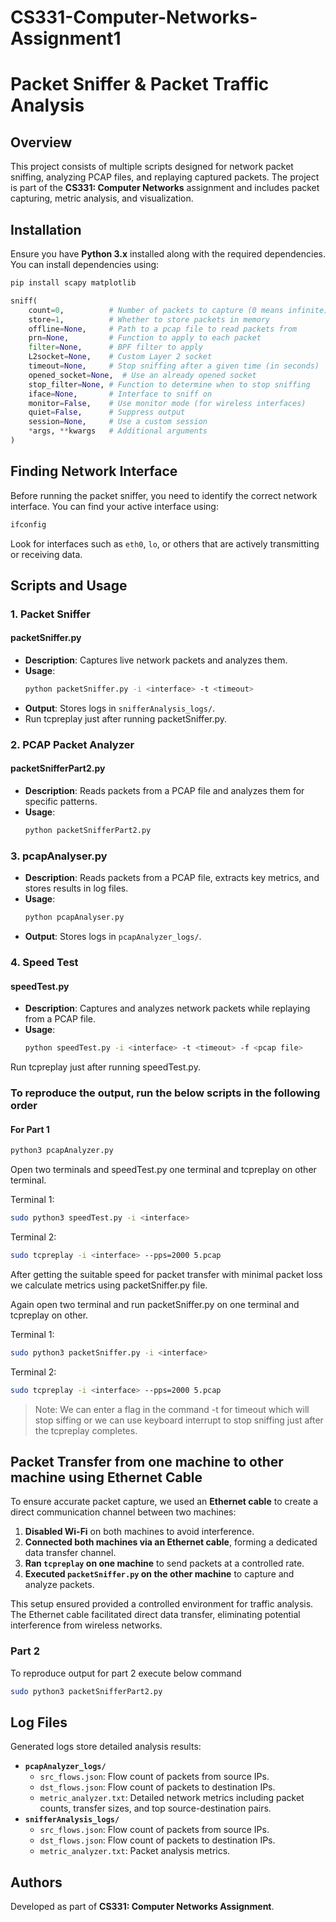 # CS331-Computer-Networks-Assignment1
# Packet Sniffer & Packet Traffic Analysis

## Overview

This project consists of multiple scripts designed for network packet sniffing, analyzing PCAP files, and replaying captured packets. The project is part of the **CS331: Computer Networks** assignment and includes packet capturing, metric analysis, and visualization.

## Installation

Ensure you have **Python 3.x** installed along with the required dependencies. You can install dependencies using:

```bash
pip install scapy matplotlib
```
```python
sniff(
    count=0,          # Number of packets to capture (0 means infinite)
    store=1,          # Whether to store packets in memory
    offline=None,     # Path to a pcap file to read packets from
    prn=None,         # Function to apply to each packet
    filter=None,      # BPF filter to apply
    L2socket=None,    # Custom Layer 2 socket
    timeout=None,     # Stop sniffing after a given time (in seconds)
    opened_socket=None,  # Use an already opened socket
    stop_filter=None, # Function to determine when to stop sniffing
    iface=None,       # Interface to sniff on
    monitor=False,    # Use monitor mode (for wireless interfaces)
    quiet=False,      # Suppress output
    session=None,     # Use a custom session
    *args, **kwargs   # Additional arguments
)
```

## Finding Network Interface

Before running the packet sniffer, you need to identify the correct network interface. You can find your active interface using:

```bash
ifconfig
```

Look for interfaces such as `eth0`, `lo`, or others that are actively transmitting or receiving data.

## Scripts and Usage

### 1. Packet Sniffer

#### **packetSniffer.py**

- **Description**: Captures live network packets and analyzes them.
- **Usage**:
  ```bash
  python packetSniffer.py -i <interface> -t <timeout>
  ```
- **Output**: Stores logs in `snifferAnalysis_logs/`.
- Run tcpreplay just after running packetSniffer.py. 

### 2. PCAP Packet Analyzer

#### **packetSnifferPart2.py**

- **Description**: Reads packets from a PCAP file and analyzes them for specific patterns.
- **Usage**:
  ```bash
  python packetSnifferPart2.py
  ```

### 3. **pcapAnalyser.py**

- **Description**: Reads packets from a PCAP file, extracts key metrics, and stores results in log files.
- **Usage**:
  ```bash
  python pcapAnalyser.py
  ```
- **Output**: Stores logs in `pcapAnalyzer_logs/`.

### 4. Speed Test

#### **speedTest.py**

- **Description**: Captures and analyzes network packets while replaying from a PCAP file.
- **Usage**:
  ```bash
  python speedTest.py -i <interface> -t <timeout> -f <pcap file>
  ```
Run tcpreplay just after running speedTest.py.

### To reproduce the output, run the below scripts in the following order
#### For Part 1
```bash
python3 pcapAnalyzer.py
```
Open two terminals and speedTest.py one terminal and tcpreplay on other terminal.

Terminal 1:
```bash
sudo python3 speedTest.py -i <interface>
```
Terminal 2:
```bash
sudo tcpreplay -i <interface> --pps=2000 5.pcap
```
After getting the suitable speed for packet transfer with minimal packet loss we calculate metrics using packetSniffer.py file.

Again open two terminal and run packetSniffer.py on one terminal and tcpreplay on other.

Terminal 1:
```bash
sudo python3 packetSniffer.py -i <interface>
```
Terminal 2:
```bash
sudo tcpreplay -i <interface> --pps=2000 5.pcap
```
> Note: We can enter a flag in the command -t for timeout which will stop siffing or we can use keyboard interrupt to stop sniffing just after the tcpreplay completes.

## Packet Transfer from one machine to other machine using Ethernet Cable

To ensure accurate packet capture, we used an **Ethernet cable** to create a direct communication channel between two machines:

1. **Disabled Wi-Fi** on both machines to avoid interference.
2. **Connected both machines via an Ethernet cable**, forming a dedicated data transfer channel.
3. **Ran `tcpreplay` on one machine** to send packets at a controlled rate.
4. **Executed `packetSniffer.py` on the other machine** to capture and analyze packets.

This setup ensured provided a controlled environment for traffic analysis. The Ethernet cable facilitated direct data transfer, eliminating potential interference from wireless networks.

### Part 2
To reproduce output for part 2 execute below command
```bash
sudo python3 packetSnifferPart2.py
```

## Log Files

Generated logs store detailed analysis results:

- **`pcapAnalyzer_logs/`**
  - `src_flows.json`: Flow count of packets from source IPs.
  - `dst_flows.json`: Flow count of packets to destination IPs.
  - `metric_analyzer.txt`: Detailed network metrics including packet counts, transfer sizes, and top source-destination pairs.
- **`snifferAnalysis_logs/`**
  - `src_flows.json`: Flow count of packets from source IPs.
  - `dst_flows.json`: Flow count of packets to destination IPs.
  - `metric_analyzer.txt`: Packet analysis metrics.

## Authors

Developed as part of **CS331: Computer Networks Assignment**.

